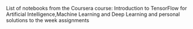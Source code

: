 List of notebooks from the Coursera course: Introduction to TensorFlow for Artificial Intelligence,Machine Learning and Deep Learning and personal solutions to the week assignments
